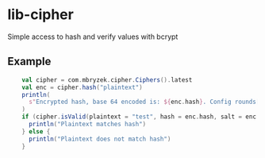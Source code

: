 # lib-cipher

Simple access to hash and verify values with bcrypt


## Example

```scala
    val cipher = com.mbryzek.cipher.Ciphers().latest
    val enc = cipher.hash("plaintext")
    println(
      s"Encrypted hash, base 64 encoded is: ${enc.hash}. Config rounds[${enc.rounds}], timeMs[${enc.timeToHashMs}]"
    )
    if (cipher.isValid(plaintext = "test", hash = enc.hash, salt = enc.salt)) {
      println("Plaintext matches hash")
    } else {
      println("Plaintext does not match hash")
    }

```